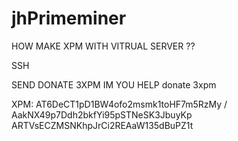jhPrimeminer
============

HOW MAKE XPM WITH VITRUAL SERVER ??
 
 SSH

SEND DONATE 3XPM IM YOU HELP 
donate 3xpm

XPM: AT6DeCT1pD1BW4ofo2msmk1toHF7m5RzMy  /  AakNX49p7Ddh2bkfYi95pSTNeSK3JbuyKp    ARTVsECZMSNKhpJrCi2REAaW135dBuPZ1t 
       
        
